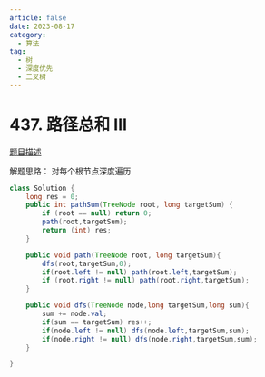 ```yaml
---
article: false
date: 2023-08-17
category: 
  - 算法
tag: 
  - 树
  - 深度优先
  - 二叉树
---
```


# 437. 路径总和 III


<Badge text="中等" type="warning" vertical="middle" />

[题目描述](https://leetcode.cn/problems/path-sum-iii/description/?envType=study-plan-v2&envId=leetcode-75)

解题思路：
对每个根节点深度遍历

```java
class Solution {
    long res = 0;
    public int pathSum(TreeNode root, long targetSum) {
        if (root == null) return 0;
        path(root,targetSum);
        return (int) res;
    }

    public void path(TreeNode root, long targetSum){
        dfs(root,targetSum,0);
        if(root.left != null) path(root.left,targetSum);
        if (root.right != null) path(root.right,targetSum);
    }

    public void dfs(TreeNode node,long targetSum,long sum){
        sum += node.val;
        if(sum == targetSum) res++;
        if(node.left != null) dfs(node.left,targetSum,sum);
        if(node.right != null) dfs(node.right,targetSum,sum);
    }

}
```